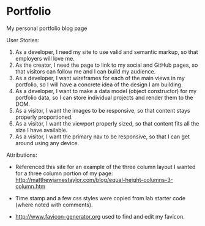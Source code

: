 # Portfolio
My personal portfolio blog page

User Stories:
1. As a developer, I need my site to use valid and semantic markup, so that employers will love me.
2. As the creator, I need the page to link to my social and GitHub pages, so that visitors can follow me and I can build my  audience.
3. As a developer, I want wireframes for each of the main views in my portfolio, so I will have a concrete idea of the design I am building.
4. As a developer, I want to make a data model (object constructor) for my portfolio data, so I can store individual projects and render them to the DOM.
5. As a visitor, I want the images to be responsive, so that content stays properly proportioned.
6. As a visitor, I want the viewport properly sized, so that content fits all the size I have available.
7. As a visitor, I want the primary nav to be responsive, so that I can get around using any device.

Attributions:
- Referenced this site for an example of the three column layout I wanted for a three column portion of my page: http://matthewjamestaylor.com/blog/equal-height-columns-3-column.htm

- Time stamp and a few css styles were copied from lab starter code (where noted with comments).

- http://www.favicon-generator.org used to find and edit my favicon.
